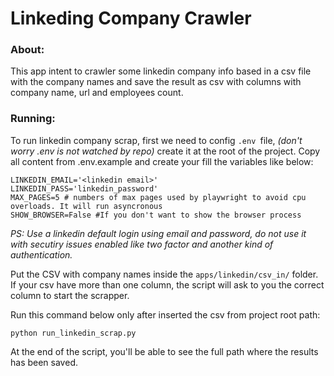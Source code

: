# Linkeding Company Crawler

### About:

This app intent to crawler some linkedin company info based in a csv file with the company names and save the result as csv with columns with company name, url and employees count.

### Running:

To run linkedin company scrap, first we need to config `.env `file, *(don't worry .env is not watched by repo)* create it at the root of the project.
Copy all content from .env.example and create your fill the variables like below:

```shell
LINKEDIN_EMAIL='<linkedin email>'
LINKEDIN_PASS='linkedin_password'
MAX_PAGES=5 # numbers of max pages used by playwright to avoid cpu overloads. It will run asyncronous
SHOW_BROWSER=False #If you don't want to show the browser process
```

*PS: Use a linkedin default login using email and password, do not use it with secutiry issues enabled like two factor and another kind of authentication.*

Put the CSV with company names inside the `apps/linkedin/csv_in/` folder. If your csv have more than one column, the script will ask to you the correct column to start the scrapper.

Run this command below only after inserted the csv from project root path:

```
python run_linkedin_scrap.py
```

At the end of the script, you'll be able to see the full path where the results has been saved.
